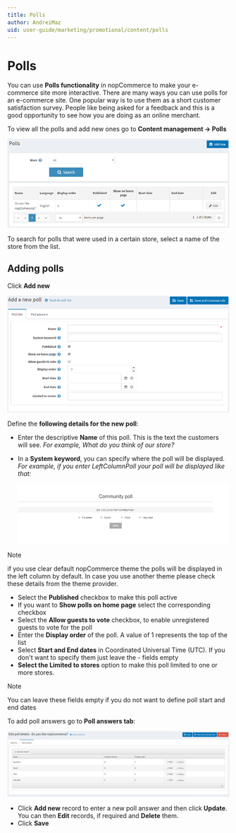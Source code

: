 ```yaml
---
title: Polls
author: AndreiMaz
uid: user-guide/marketing/promotional/content/polls
---
```

# Polls

You can use **Polls functionality** in nopCommerce to make your e-commerce site more interactive. There are many ways you can use polls for an e-commerce site. One popular way is to use them as a short customer satisfaction survey. People like being asked for a feedback and this is a good opportunity to see how you are doing as an online merchant.

To view all the polls and add new ones go to **Content management → Polls**

![p1](_static/polls/polls_1.png)

To search for polls that were used in a certain store, select a name of the store from the list.

## Adding polls

Click **Add new**

![p2](_static/polls/polls_2.png)

Define the **following details for the new poll**:

 - Enter the descriptive **Name** of this poll. This is the text the customers will see. *For example, What do you think of our store?*
 - In a **System keyword**, you can specify where the poll will be displayed. *For example, if you enter LeftColumnPoll your poll will be displayed like that:*

	![p3](_static/polls/polls_3.png)

  > [!NOTE]
  > if you use clear default nopCommerce theme the polls will be displayed in the left column by default. In case you use another theme please check these details from the theme provider.

 - Select the **Published** checkbox to make  this poll active
 - If you want to **Show polls on home page** select the corresponding checkbox
 - Select the **Allow guests to vote** checkbox, to enable unregistered guests to vote for the poll
 - Enter the **Display order** of the poll. A value of 1 represents the top of the list
 - Select **Start and End dates** in Coordinated Universal Time (UTC). If you don't want to specify them just leave the  - fields empty
 - **Select the Limited to stores** option to make this poll limited to one or more stores.

> [!NOTE]
> You can leave these fields empty if you do not want to define poll start and end dates

To add poll answers go to **Poll answers tab**:

![Poll answers tab](_static/polls/polls_4.jpg)

 - Click **Add new** record to enter a new poll answer and then click **Update**. You can then **Edit** records, if required and **Delete** them.
 - Click **Save**